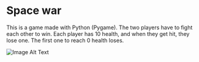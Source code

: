 # Space war
This is a game made with Python (Pygame). The two players have to fight each other to win. Each player has 10 health, and when they get hit, they lose one. The first one to reach 0 health loses.

![Image Alt Text](https://github.com/Aliiiiii404/spaceship-game/blob/main/assets/space-war.png)
